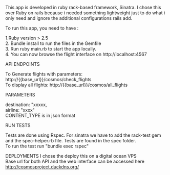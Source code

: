 This app is developed in ruby rack-based framework, Sinatra. I chose this over Ruby on rails because i needed something lightweight just to do 
what i only need and ignore the additional configurations rails add.  <br>

To run this app, you need to have :  <br>

1.Ruby version > 2.5  <br>
2. Bundle install to run the files in the Gemfile  <br>
3. Run ruby main.rb to start the app locally.  <br>
4. You can now browse the flight interface on http://localhost:4567  <br>

API ENDPOINTS

To Generate flights with parameters: http://{{base_url}}/cosmos/check_flights  <br>
To display all flights: http://{{base_url}}/cosmos/all_flights

PARAMETERS 

destination: "xxxxx, <br>
airline: "xxxx"   <br>
CONTENT_TYPE is in json format  <br>


RUN TESTS

Tests are done using Rspec. For sinatra we have to add the rack-test gem and the spec-helper.rb file. Tests are found in the spec folder.  <br>
To run the test run "bundle exec rspec"

DEPLOYMENTS 
I chose the deploy this on a digital ocean VPS  <br>
Base url for both API and the web interface can be accessed here http://cosmosproject.duckdns.org/

